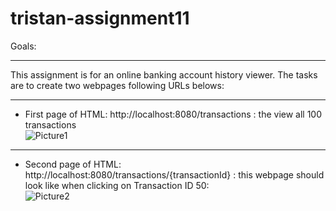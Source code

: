 # tristan-assignment11
Goals:
******
This assignment is for an online banking account history viewer.
The tasks are to create two webpages following URLs belows:
**************************************************************************************************************************
- First page of HTML: http://localhost:8080/transactions : the view all 100 transactions
<br>![Picture1](https://user-images.githubusercontent.com/24350792/164569733-7e1463b8-64b6-4c13-b83f-9899c6b931e5.png)
**************************************************************************************************************************
- Second page of HTML: http://localhost:8080/transactions/{transactionId} : this webpage should look like when clicking on Transaction ID 50:
<br>![Picture2](https://user-images.githubusercontent.com/24350792/164569762-8c273fbb-ebd4-421b-9601-8c363c861bba.png)
